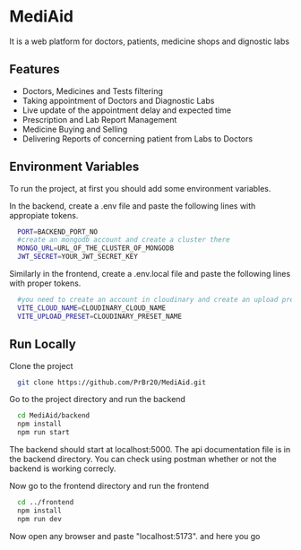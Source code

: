 # MediAid

It is a web platform for doctors, patients, medicine shops and dignostic labs

## Features

- Doctors, Medicines and Tests filtering
- Taking appointment of Doctors and Diagnostic Labs
- Live update of the appointment delay and expected time
- Prescription and Lab Report Management
- Medicine Buying and Selling
- Delivering Reports of concerning patient from Labs to Doctors

## Environment Variables

To run the project, at first you should add some environment variables.

In the backend, create a .env file and paste the following lines with appropiate tokens.

```bash
  PORT=BACKEND_PORT_NO
  #create an mongodb account and create a cluster there
  MONGO_URL=URL_OF_THE_CLUSTER_OF_MONGODB
  JWT_SECRET=YOUR_JWT_SECRET_KEY
```

Similarly in the frontend, create a .env.local file and paste the following lines with proper tokens.

```bash
  #you need to create an account in cloudinary and create an upload preset in cloudinary
  VITE_CLOUD_NAME=CLOUDINARY_CLOUD_NAME
  VITE_UPLOAD_PRESET=CLOUDINARY_PRESET_NAME
```

## Run Locally

Clone the project

```bash
  git clone https://github.com/PrBr20/MediAid.git
```

Go to the project directory and run the backend

```bash
  cd MediAid/backend
  npm install
  npm run start
```

The backend should start at localhost:5000. The api documentation file is in the backend directory. You can check using postman whether or not the backend is working correcly.

Now go to the frontend directory and run the frontend

```bash
  cd ../frontend
  npm install
  npm run dev
```

Now open any browser and paste "localhost:5173". and here you go
